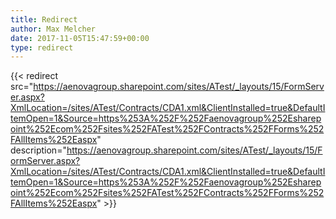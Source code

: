 ```yaml
---
title: Redirect
author: Max Melcher
date: 2017-11-05T15:47:59+00:00
type: redirect
---
```

{{< redirect src="https://aenovagroup.sharepoint.com/sites/ATest/_layouts/15/FormServer.aspx?XmlLocation=/sites/ATest/Contracts/CDA1.xml&ClientInstalled=true&DefaultItemOpen=1&Source=https%253A%252F%252Faenovagroup%252Esharepoint%252Ecom%252Fsites%252FATest%252FContracts%252FForms%252FAllItems%252Easpx" description="https://aenovagroup.sharepoint.com/sites/ATest/_layouts/15/FormServer.aspx?XmlLocation=/sites/ATest/Contracts/CDA1.xml&ClientInstalled=true&DefaultItemOpen=1&Source=https%253A%252F%252Faenovagroup%252Esharepoint%252Ecom%252Fsites%252FATest%252FContracts%252FForms%252FAllItems%252Easpx" >}}
